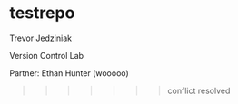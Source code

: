# testrepo
Trevor Jedziniak

Version Control Lab

Partner: Ethan Hunter (wooooo)
>>>>>>> conflict resolved
